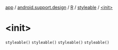 [app](../../../index.md) / [android.support.design](../../index.md) / [R](../index.md) / [styleable](index.md) / [&lt;init&gt;](.)

# &lt;init&gt;

`styleable()`
`styleable()`
`styleable()`
`styleable()`